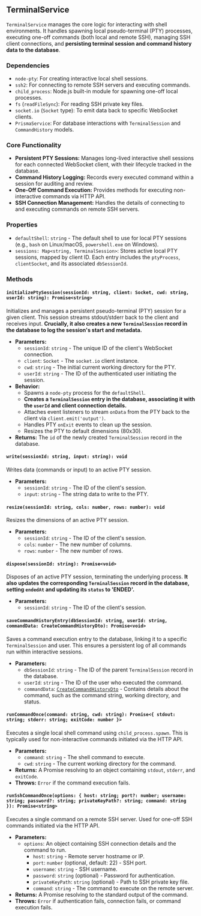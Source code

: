 ## TerminalService

`TerminalService` manages the core logic for interacting with shell environments. It handles spawning local pseudo-terminal (PTY) processes, executing one-off commands (both local and remote SSH), managing SSH client connections, and **persisting terminal session and command history data to the database**.

### Dependencies

- `node-pty`: For creating interactive local shell sessions.
- `ssh2`: For connecting to remote SSH servers and executing commands.
- `child_process`: Node.js built-in module for spawning one-off local processes.
- `fs` (`readFileSync`): For reading SSH private key files.
- `socket.io` (`Socket` type): To emit data back to specific WebSocket clients.
- `PrismaService`: For database interactions with `TerminalSession` and `CommandHistory` models.

### Core Functionality

- **Persistent PTY Sessions:** Manages long-lived interactive shell sessions for each connected WebSocket client, with their lifecycle tracked in the database.
- **Command History Logging:** Records every executed command within a session for auditing and review.
- **One-Off Command Execution:** Provides methods for executing non-interactive commands via HTTP API.
- **SSH Connection Management:** Handles the details of connecting to and executing commands on remote SSH servers.

### Properties

- `defaultShell`: `string` - The default shell to use for local PTY sessions (e.g., `bash` on Linux/macOS, `powershell.exe` on Windows).
- `sessions: Map<string, TerminalSession>`: Stores active local PTY sessions, mapped by client ID. Each entry includes the `ptyProcess`, `clientSocket`, and its associated `dbSessionId`.

### Methods

#### `initializePtySession(sessionId: string, client: Socket, cwd: string, userId: string): Promise<string>`

Initializes and manages a persistent pseudo-terminal (PTY) session for a given client. This session streams stdout/stderr back to the client and receives input. **Crucially, it also creates a new `TerminalSession` record in the database to log the session's start and metadata.**

- **Parameters:**
  - `sessionId`: `string` - The unique ID of the client's WebSocket connection.
  - `client`: `Socket` - The `socket.io` client instance.
  - `cwd`: `string` - The initial current working directory for the PTY.
  - `userId`: `string` - The ID of the authenticated user initiating the session.
- **Behavior:**
  - Spawns a `node-pty` process for the `defaultShell`.
  - **Creates a `TerminalSession` entry in the database, associating it with the `userId` and client connection details.**
  - Attaches event listeners to stream `onData` from the PTY back to the client via `client.emit('output')`.
  - Handles PTY `onExit` events to clean up the session.
  - Resizes the PTY to default dimensions (80x30).
- **Returns:** The `id` of the newly created `TerminalSession` record in the database.

#### `write(sessionId: string, input: string): void`

Writes data (commands or input) to an active PTY session.

- **Parameters:**
  - `sessionId`: `string` - The ID of the client's session.
  - `input`: `string` - The string data to write to the PTY.

#### `resize(sessionId: string, cols: number, rows: number): void`

Resizes the dimensions of an active PTY session.

- **Parameters:**
  - `sessionId`: `string` - The ID of the client's session.
  - `cols`: `number` - The new number of columns.
  - `rows`: `number` - The new number of rows.

#### `dispose(sessionId: string): Promise<void>`

Disposes of an active PTY session, terminating the underlying process. **It also updates the corresponding `TerminalSession` record in the database, setting `endedAt` and updating its `status` to 'ENDED'.**

- **Parameters:**
  - `sessionId`: `string` - The ID of the client's session.

#### `saveCommandHistoryEntry(dbSessionId: string, userId: string, commandData: CreateCommandHistoryDto): Promise<void>`

Saves a command execution entry to the database, linking it to a specific `TerminalSession` and user. This ensures a persistent log of all commands run within interactive sessions.

- **Parameters:**
  - `dbSessionId`: `string` - The ID of the parent `TerminalSession` record in the database.
  - `userId`: `string` - The ID of the user who executed the command.
  - `commandData`: [`CreateCommandHistoryDto`](./DTOs.md) - Contains details about the command, such as the command string, working directory, and status.

#### `runCommandOnce(command: string, cwd: string): Promise<{ stdout: string; stderr: string; exitCode: number }>`

Executes a single local shell command using `child_process.spawn`. This is typically used for non-interactive commands initiated via the HTTP API.

- **Parameters:**
  - `command`: `string` - The shell command to execute.
  - `cwd`: `string` - The current working directory for the command.
- **Returns:** A Promise resolving to an object containing `stdout`, `stderr`, and `exitCode`.
- **Throws:** `Error` if the command execution fails.

#### `runSshCommandOnce(options: { host: string; port?: number; username: string; password?: string; privateKeyPath?: string; command: string }): Promise<string>`

Executes a single command on a remote SSH server. Used for one-off SSH commands initiated via the HTTP API.

- **Parameters:**
  - `options`: An object containing SSH connection details and the command to run.
    - `host`: `string` - Remote server hostname or IP.
    - `port`: `number` (optional, default: 22) - SSH port.
    - `username`: `string` - SSH username.
    - `password`: `string` (optional) - Password for authentication.
    - `privateKeyPath`: `string` (optional) - Path to SSH private key file.
    - `command`: `string` - The command to execute on the remote server.
- **Returns:** A Promise resolving to the standard output of the command.
- **Throws:** `Error` if authentication fails, connection fails, or command execution fails.
